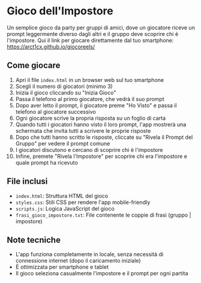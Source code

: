 # Gioco dell'Impostore

Un semplice gioco da party per gruppi di amici, dove un giocatore riceve un prompt leggermente diverso dagli altri e il gruppo deve scoprire chi è l'impostore.
Qui il link per giocare direttamente dal tuo smartphone: https://arct1cx.github.io/giocoreels/

## Come giocare

1. Apri il file `index.html` in un browser web sul tuo smartphone
2. Scegli il numero di giocatori (minimo 3)
3. Inizia il gioco cliccando su "Inizia Gioco"
4. Passa il telefono al primo giocatore, che vedrà il suo prompt
5. Dopo aver letto il prompt, il giocatore preme "Ho Visto" e passa il telefono al giocatore successivo
6. Ogni giocatore scrive la propria risposta su un foglio di carta
7. Quando tutti i giocatori hanno visto il loro prompt, l'app mostrerà una schermata che invita tutti a scrivere le proprie risposte
8. Dopo che tutti hanno scritto le risposte, cliccate su "Rivela il Prompt del Gruppo" per vedere il prompt comune
9. I giocatori discutono e cercano di scoprire chi è l'impostore
10. Infine, premete "Rivela l'Impostore" per scoprire chi era l'impostore e quale prompt ha ricevuto

## File inclusi

- `index.html`: Struttura HTML del gioco
- `styles.css`: Stili CSS per rendere l'app mobile-friendly
- `scripts.js`: Logica JavaScript del gioco
- `frasi_gioco_impostore.txt`: File contenente le coppie di frasi (gruppo | impostore)

## Note tecniche

- L'app funziona completamente in locale, senza necessità di connessione internet (dopo il caricamento iniziale)
- È ottimizzata per smartphone e tablet
- Il gioco seleziona casualmente l'impostore e il prompt per ogni partita 
